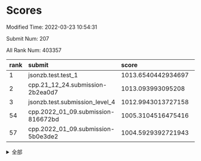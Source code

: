# Scores

Modified Time: 2022-03-23 10:54:31

Submit Num: 207

All Rank Num: 403357

| rank |               submit               |       score        |       sigma        | pk_num |
| :--- | :--------------------------------- | :----------------- | :----------------- | :----- |
| 1    | jsonzb.test.test_1                 | 1013.6540442934697 | 0.810524523499079  | 7794   |
| 2    | cpp.21_12_24.submission-2b2ea0d7   | 1013.093993095208  | 0.8068931650686761 | 7792   |
| 3    | jsonzb.test.submission_level_4     | 1012.9943013727158 | 0.7979726353822731 | 7797   |
| 54   | cpp.2022_01_09.submission-816672bd | 1005.3104516475416 | 0.735988513178198  | 7796   |
| 57   | cpp.2022_01_09.submission-5b0e3de2 | 1004.5929392721943 | 0.7213330614156912 | 7798   |


<details>
<summary>全部</summary>

| rank |                 submit                 |       score        |       sigma        | pk_num |
| :--- | :------------------------------------- | :----------------- | :----------------- | :----- |
| 1    | jsonzb.test.test_1                     | 1013.6540442934697 | 0.810524523499079  | 7794   |
| 2    | cpp.21_12_24.submission-2b2ea0d7       | 1013.093993095208  | 0.8068931650686761 | 7792   |
| 3    | jsonzb.test.submission_level_4         | 1012.9943013727158 | 0.7979726353822731 | 7797   |
| 4    | gobigger.level_3.submission_level_3_30 | 1011.4826931202385 | 0.7721229266646755 | 7791   |
| 5    | gobigger.level_3.submission_level_3_25 | 1011.310354584406  | 0.7818010240509963 | 7797   |
| 6    | gobigger.level_3.submission_level_3_23 | 1011.2974708349444 | 0.7519122100197243 | 7796   |
| 7    | gobigger.level_3.submission_level_3_27 | 1011.2141337683777 | 0.7504324811648793 | 7789   |
| 8    | gobigger.level_3.submission_level_3_4  | 1011.0247487995263 | 0.7549513378102691 | 7795   |
| 9    | gobigger.level_3.submission_level_3_0  | 1010.8384622710652 | 0.7623056421657715 | 7793   |
| 10   | gobigger.level_3.submission_level_3_36 | 1010.79767588195   | 0.7542722492366342 | 7794   |
| 11   | gobigger.level_3.submission_level_3_42 | 1010.7856724469154 | 0.7680774723292321 | 7786   |
| 12   | gobigger.level_3.submission_level_3_28 | 1010.6369349867596 | 0.7460302263960956 | 7798   |
| 13   | gobigger.level_3.submission_level_3_20 | 1010.6053312532787 | 0.764665765408521  | 7794   |
| 14   | gobigger.level_3.submission_level_3_15 | 1010.5785234479741 | 0.7677529212472932 | 7799   |
| 15   | gobigger.level_3.submission_level_3_21 | 1010.5546009010277 | 0.7534279101228281 | 7795   |
| 16   | gobigger.level_3.submission_level_3_34 | 1010.3342527362489 | 0.7573635107860364 | 7792   |
| 17   | gobigger.level_3.submission_level_3_38 | 1010.3080067796388 | 0.735697120244171  | 7797   |
| 18   | gobigger.level_3.submission_level_3_49 | 1010.2870982895126 | 0.7442671946462047 | 7794   |
| 19   | gobigger.level_3.submission_level_3_37 | 1010.2628441557151 | 0.7885223381848999 | 7798   |
| 20   | gobigger.level_3.submission_level_3_43 | 1010.2235886599605 | 0.7857461886493431 | 7792   |
| 21   | gobigger.level_3.submission_level_3_9  | 1010.191322402109  | 0.780590190183098  | 7793   |
| 22   | gobigger.level_3.submission_level_3_24 | 1010.1571511962294 | 0.7760747995506315 | 7796   |
| 23   | gobigger.level_3.submission_level_3_19 | 1010.1562597898667 | 0.773923868515551  | 7790   |
| 24   | gobigger.level_3.submission_level_3_40 | 1010.1363932401723 | 0.7637499087276557 | 7799   |
| 25   | gobigger.level_3.submission_level_3_45 | 1010.1332149652169 | 0.7583538959101763 | 7787   |
| 26   | gobigger.level_3.submission_level_3_29 | 1010.1323516247704 | 0.7496123034957601 | 7797   |
| 27   | gobigger.level_3.submission_level_3_26 | 1010.0503060544135 | 0.7459641341341984 | 7795   |
| 28   | gobigger.level_3.submission_level_3_6  | 1010.0328514703332 | 0.7522258004701817 | 7793   |
| 29   | gobigger.level_3.submission_level_3_3  | 1010.0105728230413 | 0.769243733990244  | 7792   |
| 30   | gobigger.level_3.submission_level_3_22 | 1010.0045103327546 | 0.7664363994065203 | 7788   |
| 31   | gobigger.level_3.submission_level_3_11 | 1009.9306745647427 | 0.7967604026138715 | 7793   |
| 32   | gobigger.level_3.submission_level_3_16 | 1009.8632270511379 | 0.7491876538473498 | 7790   |
| 33   | gobigger.level_3.submission_level_3_5  | 1009.7271382640381 | 0.7632776695585127 | 7794   |
| 34   | gobigger.level_3.submission_level_3_39 | 1009.6982099370701 | 0.7774612133828411 | 7792   |
| 35   | gobigger.level_3.submission_level_3_44 | 1009.6959883074513 | 0.7649177268908707 | 7793   |
| 36   | gobigger.level_3.submission_level_3_47 | 1009.6855283333978 | 0.7494724838598172 | 7798   |
| 37   | gobigger.level_3.submission_level_3_32 | 1009.6584994924901 | 0.7433867764289975 | 7790   |
| 38   | gobigger.level_3.submission_level_3_48 | 1009.6577422272442 | 0.7592696384337825 | 7795   |
| 39   | gobigger.level_3.submission_level_3_12 | 1009.5757212386208 | 0.7587817454098272 | 7795   |
| 40   | gobigger.level_3.submission_level_3_46 | 1009.5734583772046 | 0.7618625290076437 | 7792   |
| 41   | gobigger.level_3.submission_level_3_33 | 1009.5184115741032 | 0.767431056571187  | 7798   |
| 42   | gobigger.level_3.submission_level_3_17 | 1009.4278003717681 | 0.7396884476516195 | 7794   |
| 43   | gobigger.level_3.submission_level_3_35 | 1009.3791840654883 | 0.736389001114129  | 7793   |
| 44   | gobigger.level_3.submission_level_3_1  | 1009.2828849549704 | 0.7469668563538905 | 7792   |
| 45   | gobigger.level_3.submission_level_3_14 | 1009.2403690520857 | 0.7462914441640566 | 7793   |
| 46   | gobigger.level_3.submission_level_3_10 | 1009.1915419776386 | 0.752865419686538  | 7796   |
| 47   | gobigger.level_3.submission_level_3_31 | 1009.17999483526   | 0.7369349733568082 | 7794   |
| 48   | gobigger.level_3.submission_level_3_18 | 1009.125162649698  | 0.7660396000110185 | 7799   |
| 49   | gobigger.level_3.submission_level_3_41 | 1009.0964155620662 | 0.7282455182812138 | 7791   |
| 50   | gobigger.level_3.submission_level_3_8  | 1008.9932206082668 | 0.7670104113296198 | 7795   |
| 51   | gobigger.level_3.submission_level_3_2  | 1008.8640092037768 | 0.7393886345272208 | 7797   |
| 52   | gobigger.level_3.submission_level_3_7  | 1008.7832233258733 | 0.7621959183554491 | 7793   |
| 53   | gobigger.level_3.submission_level_3_13 | 1008.7590863016073 | 0.7570815800804171 | 7796   |
| 54   | cpp.2022_01_09.submission-816672bd     | 1005.3104516475416 | 0.735988513178198  | 7796   |
| 55   | gobigger.level_1.submission_level_1_30 | 1004.8099665657871 | 0.7226996869958011 | 7796   |
| 56   | gobigger.level_1.submission_level_1_44 | 1004.7477267000792 | 0.7367835386358312 | 7798   |
| 57   | cpp.2022_01_09.submission-5b0e3de2     | 1004.5929392721943 | 0.7213330614156912 | 7798   |
| 58   | gobigger.level_1.submission_level_1_19 | 1004.4351759430367 | 0.7209717719840324 | 7793   |
| 59   | gobigger.level_1.submission_level_1_1  | 1004.3080641601637 | 0.7276655074805455 | 7793   |
| 60   | gobigger.level_1.submission_level_1_41 | 1004.213746753139  | 0.724046768896217  | 7793   |
| 61   | gobigger.level_1.submission_level_1_43 | 1004.0699288471462 | 0.7208926204538446 | 7798   |
| 62   | gobigger.level_1.submission_level_1_38 | 1004.0323671095281 | 0.7213085025326204 | 7793   |
| 63   | gobigger.level_1.submission_level_1_4  | 1004.0043505426792 | 0.7006973488164159 | 7791   |
| 64   | gobigger.level_1.submission_level_1_35 | 1003.9465364648429 | 0.7281639484950626 | 7794   |
| 65   | gobigger.level_1.submission_level_1_34 | 1003.9261193638214 | 0.726143080621522  | 7794   |
| 66   | gobigger.level_1.submission_level_1_11 | 1003.9117896717305 | 0.7186120547051948 | 7798   |
| 67   | gobigger.level_1.submission_level_1_18 | 1003.8254305490235 | 0.7232237338450792 | 7796   |
| 68   | gobigger.level_1.submission_level_1_23 | 1003.6806506499912 | 0.7019561391546001 | 7795   |
| 69   | gobigger.level_1.submission_level_1_33 | 1003.6467602848296 | 0.7167921823520093 | 7792   |
| 70   | gobigger.level_1.submission_level_1_42 | 1003.6366635330579 | 0.7182363111004041 | 7787   |
| 71   | gobigger.level_1.submission_level_1_45 | 1003.5945648442645 | 0.7109140226609663 | 7796   |
| 72   | gobigger.level_1.submission_level_1_8  | 1003.5314250668921 | 0.7014532826317523 | 7790   |
| 73   | gobigger.level_1.submission_level_1_9  | 1003.5282940844169 | 0.7052261844246338 | 7797   |
| 74   | gobigger.level_1.submission_level_1_5  | 1003.4755067215243 | 0.7177577483704034 | 7797   |
| 75   | gobigger.level_1.submission_level_1_40 | 1003.466287304527  | 0.7114921366126492 | 7788   |
| 76   | gobigger.level_1.submission_level_1_29 | 1003.4175091319618 | 0.7251776663665985 | 7797   |
| 77   | gobigger.level_1.submission_level_1_26 | 1003.4015101844473 | 0.7138386615723993 | 7795   |
| 78   | gobigger.level_1.submission_level_1_7  | 1003.371580238151  | 0.726802028256842  | 7795   |
| 79   | gobigger.level_1.submission_level_1_27 | 1003.3683862256739 | 0.7198022032658598 | 7796   |
| 80   | gobigger.level_1.submission_level_1_37 | 1003.3464686245704 | 0.7152139945490825 | 7792   |
| 81   | gobigger.level_1.submission_level_1_0  | 1003.3213600656827 | 0.7181771573848763 | 7793   |
| 82   | gobigger.level_1.submission_level_1_2  | 1003.3052251737871 | 0.7126446056013013 | 7794   |
| 83   | gobigger.level_1.submission_level_1_47 | 1003.2983193351668 | 0.7269369704128579 | 7800   |
| 84   | gobigger.level_1.submission_level_1_20 | 1003.2316397808966 | 0.7092175389844817 | 7795   |
| 85   | gobigger.level_1.submission_level_1_10 | 1003.1666469747609 | 0.7194411732311393 | 7793   |
| 86   | gobigger.level_1.submission_level_1_31 | 1003.1267157555064 | 0.7070290914596027 | 7794   |
| 87   | gobigger.level_1.submission_level_1_3  | 1003.1035535849869 | 0.7123959458908413 | 7796   |
| 88   | gobigger.level_1.submission_level_1_17 | 1003.0661537815319 | 0.7104909760936223 | 7800   |
| 89   | gobigger.level_1.submission_level_1_32 | 1003.0341130902016 | 0.7213236871604589 | 7794   |
| 90   | gobigger.level_1.submission_level_1_39 | 1002.992809285527  | 0.7118519786758895 | 7799   |
| 91   | gobigger.level_1.submission_level_1_24 | 1002.9291870928835 | 0.7127677727999919 | 7790   |
| 92   | gobigger.level_1.submission_level_1_36 | 1002.9122033973614 | 0.7240527176568117 | 7795   |
| 93   | gobigger.level_1.submission_level_1_25 | 1002.9092889322179 | 0.7084819819427723 | 7793   |
| 94   | gobigger.level_1.submission_level_1_15 | 1002.8130979897014 | 0.726444400204091  | 7791   |
| 95   | gobigger.level_1.submission_level_1_12 | 1002.8044013611661 | 0.7180974664615091 | 7796   |
| 96   | gobigger.level_1.submission_level_1_22 | 1002.7500952148391 | 0.7247057803954561 | 7794   |
| 97   | gobigger.level_1.submission_level_1_48 | 1002.7071229034489 | 0.7116722086480322 | 7799   |
| 98   | gobigger.level_1.submission_level_1_13 | 1002.6977092015718 | 0.7114679199033629 | 7791   |
| 99   | gobigger.level_1.submission_level_1_14 | 1002.6340702192873 | 0.7117682020994022 | 7795   |
| 100  | gobigger.level_1.submission_level_1_21 | 1002.5057320574749 | 0.71532938031272   | 7791   |
| 101  | gobigger.level_1.submission_level_1_49 | 1002.4603623264364 | 0.7146682635365086 | 7797   |
| 102  | gobigger.level_1.submission_level_1_28 | 1002.1859824320237 | 0.7071014133216108 | 7795   |
| 103  | gobigger.level_1.submission_level_1_16 | 1002.1593248726173 | 0.719404908096253  | 7798   |
| 104  | gobigger.level_1.submission_level_1_6  | 1002.0324624399373 | 0.7146513354715323 | 7793   |
| 105  | gobigger.level_1.submission_level_1_46 | 1001.7363613615692 | 0.7057351648296374 | 7793   |
| 106  | gobigger.random.submission_random_15   | 997.5425615402311  | 0.7141457612839986 | 7794   |
| 107  | gobigger.random.submission_random_28   | 997.0223324983152  | 0.7118490938452554 | 7794   |
| 108  | gobigger.random.submission_random_20   | 997.0020426492905  | 0.7137231842369357 | 7794   |
| 109  | gobigger.random.submission_random_26   | 996.791128701383   | 0.7222722878814187 | 7796   |
| 110  | gobigger.random.submission_random_11   | 996.7787522126367  | 0.709965496279242  | 7793   |
| 111  | gobigger.random.submission_random_32   | 996.7592247510019  | 0.7100315215474517 | 7795   |
| 112  | gobigger.random.submission_random_40   | 996.7529406535915  | 0.7047404118592229 | 7796   |
| 113  | gobigger.random.submission_random_27   | 996.6970565479303  | 0.7144620182008254 | 7796   |
| 114  | gobigger.random.submission_random_29   | 996.600278925977   | 0.7083991917293171 | 7798   |
| 115  | gobigger.random.submission_random_45   | 996.5213797587866  | 0.7067585789336743 | 7796   |
| 116  | gobigger.random.submission_random_21   | 996.4568653832449  | 0.7114428747017248 | 7788   |
| 117  | gobigger.random.submission_random_3    | 996.3839730992132  | 0.7083822259232893 | 7792   |
| 118  | gobigger.random.submission_random_17   | 996.3483764383409  | 0.7016023724842425 | 7796   |
| 119  | gobigger.random.submission_random_5    | 996.3348975775409  | 0.7081811787388599 | 7792   |
| 120  | gobigger.random.submission_random_19   | 996.2650072783739  | 0.7175982379111601 | 7797   |
| 121  | gobigger.random.submission_random_6    | 996.2131566088159  | 0.7166868489180953 | 7795   |
| 122  | gobigger.random.submission_random_24   | 996.2119716979777  | 0.7105130367957521 | 7792   |
| 123  | gobigger.random.submission_random_7    | 996.195598986916   | 0.7111110732320932 | 7790   |
| 124  | gobigger.random.submission_random_35   | 996.186695872437   | 0.7254657168190171 | 7792   |
| 125  | gobigger.random.submission_random_9    | 996.1652067947138  | 0.7061265055792395 | 7796   |
| 126  | gobigger.random.submission_random_22   | 996.1559552312381  | 0.7090231810606152 | 7791   |
| 127  | gobigger.random.submission_random_14   | 996.0731304976956  | 0.7138442830533724 | 7793   |
| 128  | gobigger.random.submission_random_4    | 996.0619625390507  | 0.7147854409307416 | 7796   |
| 129  | gobigger.random.submission_random_2    | 996.0526379316154  | 0.7213728932638593 | 7798   |
| 130  | gobigger.random.submission_random_23   | 996.0434308242624  | 0.7008567892988978 | 7795   |
| 131  | gobigger.random.submission_random_33   | 996.0163458343726  | 0.7028527678749222 | 7791   |
| 132  | gobigger.random.submission_random_0    | 996.0087102929298  | 0.7095493481693752 | 7789   |
| 133  | gobigger.random.submission_random_38   | 995.8589891818933  | 0.7114774156815923 | 7793   |
| 134  | gobigger.random.submission_random_25   | 995.8418592965162  | 0.7108889582201897 | 7794   |
| 135  | gobigger.random.submission_random_43   | 995.8418061790352  | 0.7127786300985837 | 7798   |
| 136  | gobigger.random.submission_random_10   | 995.8205882563166  | 0.7096826735095617 | 7791   |
| 137  | gobigger.random.submission_random_42   | 995.8030451063946  | 0.703319573738389  | 7797   |
| 138  | gobigger.random.submission_random_41   | 995.768765140226   | 0.7041244153716992 | 7795   |
| 139  | gobigger.random.submission_random_49   | 995.7333192667431  | 0.6996936363317687 | 7792   |
| 140  | gobigger.random.submission_random_31   | 995.725961561968   | 0.7114118356354692 | 7795   |
| 141  | gobigger.random.submission_random_47   | 995.7119010878486  | 0.6962947386127295 | 7797   |
| 142  | gobigger.random.submission_random_36   | 995.6242753684238  | 0.7338070573829291 | 7794   |
| 143  | gobigger.random.submission_random_34   | 995.6186489582448  | 0.7157497903060477 | 7794   |
| 144  | gobigger.random.submission_random_13   | 995.617402124177   | 0.7081532358966942 | 7792   |
| 145  | gobigger.random.submission_random_44   | 995.6045500460403  | 0.7156836469417771 | 7797   |
| 146  | gobigger.random.submission_random_8    | 995.597751371831   | 0.7198689637201346 | 7790   |
| 147  | gobigger.random.submission_random_12   | 995.578755754543   | 0.7177730324863788 | 7792   |
| 148  | gobigger.random.submission_random_16   | 995.5440675626609  | 0.726372042810762  | 7797   |
| 149  | gobigger.random.submission_random_18   | 995.4970284533377  | 0.7128206426226983 | 7793   |
| 150  | gobigger.random.submission_random_48   | 995.4946436180273  | 0.7220823181795134 | 7791   |
| 151  | gobigger.random.submission_random_39   | 995.3146133695273  | 0.7139084474461693 | 7797   |
| 152  | gobigger.random.submission_random_37   | 995.2289614305345  | 0.7115974166146122 | 7796   |
| 153  | gobigger.random.submission_random_1    | 995.0533072159468  | 0.7139021021296316 | 7799   |
| 154  | gobigger.random.submission_random_30   | 994.7775063323147  | 0.7230990312499804 | 7799   |
| 155  | gobigger.random.submission_random_46   | 994.1634745263322  | 0.7268714760956062 | 7802   |
| 156  | gobigger.level_2.submission_level_2_23 | 993.5981587009807  | 0.7314009233756732 | 7791   |
| 157  | gobigger.level_2.submission_level_2_38 | 993.3629496958806  | 0.7227824207678796 | 7798   |
| 158  | gobigger.level_2.submission_level_2_2  | 993.2956918463127  | 0.7342667904858653 | 7800   |
| 159  | gobigger.level_2.submission_level_2_22 | 993.2744248714001  | 0.7390108681020828 | 7797   |
| 160  | gobigger.level_2.submission_level_2_3  | 993.2141696944548  | 0.7256246296786775 | 7796   |
| 161  | gobigger.level_2.submission_level_2_41 | 993.0777399322053  | 0.7379741516732998 | 7797   |
| 162  | gobigger.level_2.submission_level_2_0  | 993.0723708255958  | 0.7260646021412853 | 7793   |
| 163  | gobigger.level_2.submission_level_2_19 | 992.9859579360555  | 0.7278016748523795 | 7796   |
| 164  | gobigger.level_2.submission_level_2_12 | 992.9047831860593  | 0.7248513617274047 | 7795   |
| 165  | gobigger.level_2.submission_level_2_16 | 992.8832367715164  | 0.7327742544129099 | 7791   |
| 166  | gobigger.level_2.submission_level_2_49 | 992.879525394924   | 0.7510598299196388 | 7795   |
| 167  | gobigger.level_2.submission_level_2_13 | 992.8463755658853  | 0.7512455048172858 | 7796   |
| 168  | gobigger.level_2.submission_level_2_44 | 992.8187988101927  | 0.7467959732381828 | 7788   |
| 169  | gobigger.level_2.submission_level_2_35 | 992.7782629775211  | 0.7275053871429161 | 7794   |
| 170  | gobigger.level_2.submission_level_2_33 | 992.7748520007623  | 0.7383127425046695 | 7790   |
| 171  | gobigger.level_2.submission_level_2_27 | 992.6499652511153  | 0.7307403734166392 | 7792   |
| 172  | gobigger.level_2.submission_level_2_46 | 992.5120128370929  | 0.7409118026439903 | 7797   |
| 173  | gobigger.level_2.submission_level_2_14 | 992.4298880798532  | 0.745145139928555  | 7794   |
| 174  | gobigger.level_2.submission_level_2_32 | 992.4109699873487  | 0.7471698692055683 | 7795   |
| 175  | gobigger.level_2.submission_level_2_1  | 992.3932554297662  | 0.7415307867989855 | 7798   |
| 176  | gobigger.level_2.submission_level_2_18 | 992.3636502223676  | 0.7358675777373315 | 7801   |
| 177  | gobigger.level_2.submission_level_2_21 | 992.3618731114486  | 0.744929388784893  | 7788   |
| 178  | gobigger.level_2.submission_level_2_4  | 992.3508690718894  | 0.726951726577604  | 7795   |
| 179  | gobigger.level_2.submission_level_2_7  | 992.3473158630392  | 0.7514748864359372 | 7790   |
| 180  | gobigger.level_2.submission_level_2_10 | 992.3440830360806  | 0.7328994327891478 | 7794   |
| 181  | gobigger.level_2.submission_level_2_25 | 992.1234267143981  | 0.7421517951107474 | 7792   |
| 182  | gobigger.level_2.submission_level_2_48 | 992.0818282206096  | 0.7357801198289041 | 7798   |
| 183  | gobigger.level_2.submission_level_2_45 | 991.9509110353763  | 0.7417906708088681 | 7791   |
| 184  | gobigger.level_2.submission_level_2_26 | 991.8495450547481  | 0.7231840355511125 | 7791   |
| 185  | gobigger.level_2.submission_level_2_20 | 991.8488018200503  | 0.7367471159885428 | 7795   |
| 186  | gobigger.level_2.submission_level_2_5  | 991.7828460308118  | 0.7412663051969479 | 7798   |
| 187  | gobigger.level_2.submission_level_2_36 | 991.7781338768549  | 0.7510312268086684 | 7797   |
| 188  | gobigger.level_2.submission_level_2_24 | 991.7692504744164  | 0.7464946443205535 | 7788   |
| 189  | gobigger.level_2.submission_level_2_15 | 991.701210337619   | 0.747810516720521  | 7799   |
| 190  | gobigger.level_2.submission_level_2_47 | 991.6800008872906  | 0.7425647090236275 | 7800   |
| 191  | gobigger.level_2.submission_level_2_9  | 991.5846962052713  | 0.7326142326515322 | 7790   |
| 192  | gobigger.level_2.submission_level_2_42 | 991.5807264999946  | 0.7401768861177865 | 7797   |
| 193  | gobigger.level_2.submission_level_2_28 | 991.5487188120039  | 0.7485305221847321 | 7796   |
| 194  | gobigger.level_2.submission_level_2_29 | 991.5131382565241  | 0.7642572731984939 | 7792   |
| 195  | gobigger.level_2.submission_level_2_31 | 991.3097696761544  | 0.7326802947499514 | 7798   |
| 196  | gobigger.level_2.submission_level_2_6  | 991.2803850201971  | 0.7431895883862057 | 7792   |
| 197  | gobigger.level_2.submission_level_2_17 | 991.0813849917896  | 0.7373589426616559 | 7795   |
| 198  | gobigger.level_2.submission_level_2_8  | 991.0380130498755  | 0.7594083979949203 | 7791   |
| 199  | gobigger.level_2.submission_level_2_39 | 990.975951658439   | 0.7660341071783301 | 7798   |
| 200  | gobigger.level_2.submission_level_2_11 | 990.7142765010408  | 0.7456916692405906 | 7797   |
| 201  | gobigger.level_2.submission_level_2_30 | 990.6075770058286  | 0.7616488794525266 | 7795   |
| 202  | gobigger.level_2.submission_level_2_37 | 990.4003455526246  | 0.7604784576980161 | 7795   |
| 203  | gobigger.level_2.submission_level_2_34 | 990.3015797215015  | 0.7700294768415676 | 7791   |
| 204  | gobigger.level_2.submission_level_2_43 | 989.9908161875948  | 0.7658210048543849 | 7792   |
| 205  | gobigger.level_2.submission_level_2_40 | 989.8511108642688  | 0.7827753275396734 | 7797   |
| 206  | gobigger.none.submission_none_0        | 978.1674671441828  | 1.2284032319191942 | 7793   |
| 207  | gobigger.none.submission_none_1        | 976.2811842322851  | 1.4463406249725215 | 7799   |

</details>